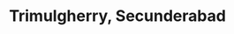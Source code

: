 ---
title: Trimulgherry, Secunderabad
url: /trimulgherry-secunderabad/
latitude: 17.479
longitude: 78.514
---